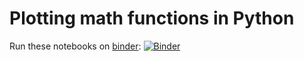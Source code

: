 # Plotting math functions in Python

Run these notebooks on [binder](https://beta.mybinder.org/): [![Binder](https://notebooks.gesis.org/binder/badge_logo.svg)](https://notebooks.gesis.org/binder/v2/gh/nikos115/math-plot/master?filepath=notebooks%2Findex.ipynb)

